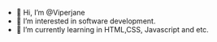 - 👋 Hi, I’m @Viperjane
- 👀 I’m interested in software development.
- 🌱 I’m currently learning in HTML,CSS, Javascript and etc.


<!---
Viperjane/Viperjane is a ✨ special ✨ repository because its `README.md` (this file) appears on your GitHub profile.
You can click the Preview link to take a look at your changes.
--->
